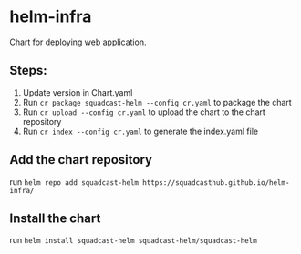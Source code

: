 # helm-infra

Chart for deploying web application.

## Steps:

1. Update version in Chart.yaml
2. Run `cr package squadcast-helm --config cr.yaml` to package the chart
3. Run `cr upload --config cr.yaml` to upload the chart to the chart repository
4. Run `cr index --config cr.yaml` to generate the index.yaml file

## Add the chart repository

run `helm repo add squadcast-helm https://squadcasthub.github.io/helm-infra/`

## Install the chart

run `helm install squadcast-helm squadcast-helm/squadcast-helm`
